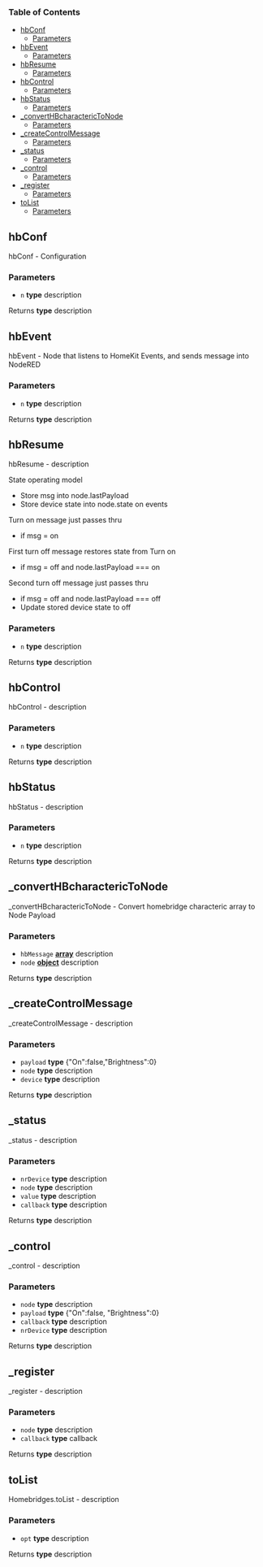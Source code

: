 <!-- Generated by documentation.js. Update this documentation by updating the source code. -->

### Table of Contents

-   [hbConf][1]
    -   [Parameters][2]
-   [hbEvent][3]
    -   [Parameters][4]
-   [hbResume][5]
    -   [Parameters][6]
-   [hbControl][7]
    -   [Parameters][8]
-   [hbStatus][9]
    -   [Parameters][10]
-   [\_convertHBcharactericToNode][11]
    -   [Parameters][12]
-   [\_createControlMessage][13]
    -   [Parameters][14]
-   [\_status][15]
    -   [Parameters][16]
-   [\_control][17]
    -   [Parameters][18]
-   [\_register][19]
    -   [Parameters][20]
-   [toList][21]
    -   [Parameters][22]

## hbConf

hbConf - Configuration

### Parameters

-   `n` **type** description

Returns **type** description

## hbEvent

hbEvent - Node that listens to HomeKit Events, and sends message into NodeRED

### Parameters

-   `n` **type** description

Returns **type** description

## hbResume

hbResume - description

State operating model

-   Store msg into node.lastPayload
-   Store device state into node.state on events

Turn on message just passes thru

-   if msg = on

First turn off message restores state from Turn on

-   if msg = off and node.lastPayload === on

Second turn off message just passes thru

-   if msg = off and node.lastPayload === off
-   Update stored device state to off

### Parameters

-   `n` **type** description

Returns **type** description

## hbControl

hbControl - description

### Parameters

-   `n` **type** description

Returns **type** description

## hbStatus

hbStatus - description

### Parameters

-   `n` **type** description

Returns **type** description

## \_convertHBcharactericToNode

\_convertHBcharactericToNode - Convert homebridge characteric array to Node Payload

### Parameters

-   `hbMessage` **[array][23]** description
-   `node` **[object][24]** description

Returns **type** description

## \_createControlMessage

\_createControlMessage - description

### Parameters

-   `payload` **type** {"On":false,"Brightness":0}
-   `node` **type** description
-   `device` **type** description

Returns **type** description

## \_status

\_status - description

### Parameters

-   `nrDevice` **type** description
-   `node` **type** description
-   `value` **type** description
-   `callback` **type** description

Returns **type** description

## \_control

\_control - description

### Parameters

-   `node` **type** description
-   `payload` **type** {"On":false, "Brightness":0}
-   `callback` **type** description
-   `nrDevice` **type** description

Returns **type** description

## \_register

\_register - description

### Parameters

-   `node` **type** description
-   `callback` **type** callback

Returns **type** description

## toList

Homebridges.toList - description

### Parameters

-   `opt` **type** description

Returns **type** description

[1]: #hbconf

[2]: #parameters

[3]: #hbevent

[4]: #parameters-1

[5]: #hbresume

[6]: #parameters-2

[7]: #hbcontrol

[8]: #parameters-3

[9]: #hbstatus

[10]: #parameters-4

[11]: #_converthbcharacterictonode

[12]: #parameters-5

[13]: #_createcontrolmessage

[14]: #parameters-6

[15]: #_status

[16]: #parameters-7

[17]: #_control

[18]: #parameters-8

[19]: #_register

[20]: #parameters-9

[21]: #tolist

[22]: #parameters-10

[23]: https://developer.mozilla.org/docs/Web/JavaScript/Reference/Global_Objects/Array

[24]: https://developer.mozilla.org/docs/Web/JavaScript/Reference/Global_Objects/Object
